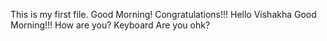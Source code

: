 This is my first file.
Good Morning!
Congratulations!!!
Hello Vishakha Good Morning!!!
How are you?
Keyboard
Are you ohk?
